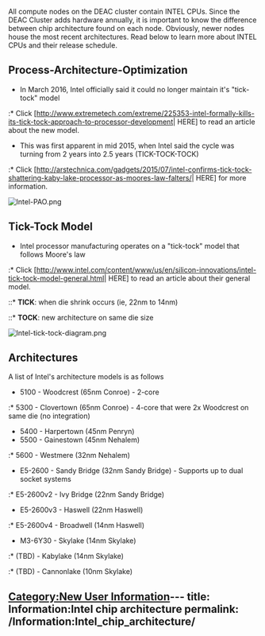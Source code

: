 All compute nodes on the DEAC cluster contain INTEL CPUs. Since the DEAC
Cluster adds hardware annually, it is important to know the difference
between chip architecture found on each node. Obviously, newer nodes
house the most recent architectures. Read below to learn more about
INTEL CPUs and their release schedule.

## Process-Architecture-Optimization

  - In March 2016, Intel officially said it could no longer maintain
    it's "tick-tock" model

:\* Click
\[<http://www.extremetech.com/extreme/225353-intel-formally-kills-its-tick-tock-approach-to-processor-development>|
HERE\] to read an article about the new model.

  - This was first apparent in mid 2015, when Intel said the cycle was
    turning from 2 years into 2.5 years (TICK-TOCK-TOCK)

:\* Click
\[<http://arstechnica.com/gadgets/2015/07/intel-confirms-tick-tock-shattering-kaby-lake-processor-as-moores-law-falters/>|
HERE\] for more information.

![Intel-PAO.png](Intel-PAO.png "Intel-PAO.png")

## Tick-Tock Model

  - Intel processor manufacturing operates on a "tick-tock" model that
    follows Moore's law

:\* Click
\[<http://www.intel.com/content/www/us/en/silicon-innovations/intel-tick-tock-model-general.html>|
HERE\] to read an article about their general model.

::\* **TICK**: when die shrink occurs (ie, 22nm to 14nm)

::\* **TOCK**: new architecture on same die size

![Intel-tick-tock-diagram.png](Intel-tick-tock-diagram.png
"Intel-tick-tock-diagram.png")

## Architectures

A list of Intel's architecture models is as follows

  - 5100 - Woodcrest (65nm Conroe) - 2-core

:\* 5300 - Clovertown (65nm Conroe) - 4-core that were 2x Woodcrest on
same die (no integration)

  - 5400 - Harpertown (45nm Penryn)
  - 5500 - Gainestown (45nm Nehalem)

:\* 5600 - Westmere (32nm Nehalem)

  - E5-2600 - Sandy Bridge (32nm Sandy Bridge) - Supports up to dual
    socket systems

:\* E5-2600v2 - Ivy Bridge (22nm Sandy Bridge)

  - E5-2600v3 - Haswell (22nm Haswell)

:\* E5-2600v4 - Broadwell (14nm Haswell)

  - M3-6Y30 - Skylake (14nm Skylake)

:\* (TBD) - Kabylake (14nm Skylake)

:\* (TBD) - Cannonlake (10nm Skylake)

[Category:New User
Information](Category:New_User_Information "wikilink")---
title: Information:Intel chip architecture
permalink: /Information:Intel_chip_architecture/
---

